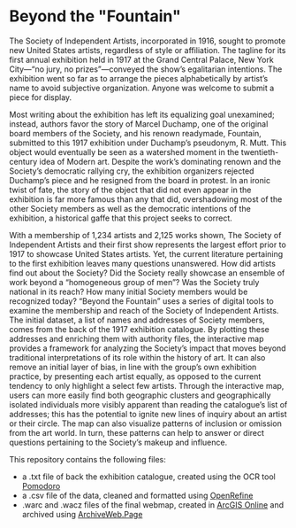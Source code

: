 # Beyond the "Fountain"

The Society of Independent Artists, incorporated in 1916, sought to promote new United States artists, regardless of style or affiliation. The tagline for its first annual exhibition held in 1917 at the Grand Central Palace, New York City—“no jury, no prizes”—conveyed the show’s egalitarian intentions. The exhibition went so far as to arrange the pieces alphabetically by artist’s name to avoid subjective organization. Anyone was welcome to submit a piece for display. 

Most writing about the exhibition has left its equalizing goal unexamined; instead, authors favor the story of Marcel Duchamp, one of the original board members of the Society, and his renown readymade, Fountain, submitted to this 1917 exhibition under Duchamp’s pseudonym, R. Mutt. This object would eventually be seen as a watershed moment in the twentieth-century idea of Modern art. Despite the work’s dominating renown and the Society’s democratic rallying cry, the exhibition organizers rejected Duchamp’s piece and he resigned from the board in protest. In an ironic twist of fate, the story of the object that did not even appear in the exhibition is far more famous than any that did, overshadowing most of the other Society members as well as the democratic intentions of the exhibition, a historical gaffe that this project seeks to correct.

With a membership of 1,234 artists and 2,125 works shown, The Society of Independent Artists and their first show represents the largest effort prior to 1917 to showcase United States artists. Yet, the current literature pertaining to the first exhibition leaves many questions unanswered. How did artists find out about the Society? Did the Society really showcase an ensemble of work beyond a “homogeneous group of men”? Was the Society truly national in its reach? How many initial Society members would be recognized today? “Beyond the Fountain” uses a series of digital tools to examine the membership and reach of the Society of Independent Artists. The initial dataset, a list of names and addresses of Society members, comes from the back of the 1917 exhibition catalogue. By plotting these addresses and enriching them with authority files, the interactive map provides a framework for analyzing the Society’s impact that moves beyond traditional interpretations of its role within the history of art. It can also remove an initial layer of bias, in line with the group’s own exhibition practice, by presenting each artist equally, as opposed to the current tendency to only highlight a select few artists. Through the interactive map, users can more easily find both geographic clusters and geographically isolated individuals more visibly apparent than reading the catalogue’s list of addresses; this has the potential to ignite new lines of inquiry about an artist or their circle. The map can also visualize patterns of inclusion or omission from the art world. In turn, these patterns can help to answer or direct questions pertaining to the Society’s makeup and influence.

This repository contains the following files:
- a .txt file of back the exhibition catalogue, created using the OCR tool [Pomodoro](https://pomodoro.semlab.io/)
- a .csv file of the data, cleaned and formatted using [OpenRefine](https://openrefine.org/)
- .warc and .wacz files of the final webmap, created in [ArcGIS Online](https://www.arcgis.com/index.html) and archived using [ArchiveWeb.Page](https://webrecorder.net/tools#archivewebpage)
